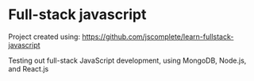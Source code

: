 # Full-stack javascript

Project created using: https://github.com/jscomplete/learn-fullstack-javascript

Testing out full-stack JavaScript development, using MongoDB, Node.js, and React.js

